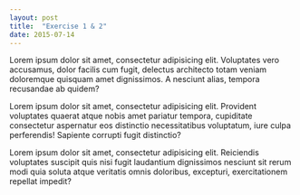 ```yaml
---
layout: post
title:  "Exercise 1 & 2"
date: 2015-07-14
---
```


Lorem ipsum dolor sit amet, consectetur adipisicing elit. Voluptates vero accusamus, dolor facilis cum fugit, delectus architecto totam veniam doloremque quisquam amet dignissimos. A nesciunt alias, tempora recusandae ab quidem?

Lorem ipsum dolor sit amet, consectetur adipisicing elit. Provident voluptates quaerat atque nobis amet pariatur tempora, cupiditate consectetur aspernatur eos distinctio necessitatibus voluptatum, iure culpa perferendis! Sapiente corrupti fugit distinctio?

Lorem ipsum dolor sit amet, consectetur adipisicing elit. Reiciendis voluptates suscipit quis nisi fugit laudantium dignissimos nesciunt sit rerum modi quia soluta atque veritatis omnis doloribus, excepturi, exercitationem repellat impedit?